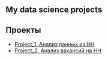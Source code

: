 ## My data science projects

## Проекты

* [Project_1. Анализ данных из HH](https://github.com/Guffovik33/portfolio/tree/main/Project_1)
* [Project_2. Анализ вакансий на HH](https://github.com/Guffovik33/portfolio/blob/main/project_2/Project_2.ipynb)